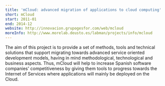 ```yaml
---
title: 'mCloud: advanced migration of applications to cloud computing'
short: mCloud
start: 2011-01
end: 2014-12
website: http://innovacion.grupogesfor.com/web/mcloud
moreInfo: http://www.morelab.deusto.es/labman/projects/info/mcloud
---
```


The aim of this project is to provide a set of methods, tools and technical solutions that support migrating towards advanced service oriented development models, having in mind methodological, technological and business aspects. Thus, mCloud will help to increase Spanish software companies' competitiveness by giving them tools to progress towards the Internet of Services where applications will mainly be deployed on the Cloud.
